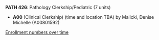 **PATH 426**: Pathology Clerkship/Pediatric (7 units)

- **A00** (Clinical Clerkship) (time and location TBA) by Malicki, Denise Michelle (A00801592)

[Enrollment numbers over time](./PATH426.tsv)
